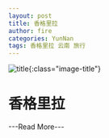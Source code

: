 ```yaml
---
layout: post
title: 香格里拉
author: fire
categories: YunNan 
tags: 香格里拉 云南 旅行
---
```


![title](https://image.sideproject.cn/title/title_115.jpg){:class="image-title"}

香格里拉
=======

---Read More---
